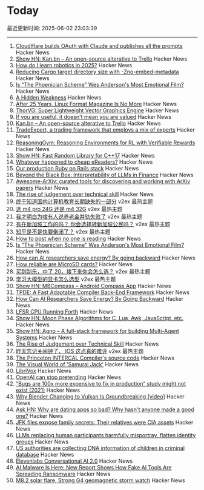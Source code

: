 # Today

最近更新时间: 2025-06-02 23:03:39

--- 
1. [Cloudlflare builds OAuth with Claude and publishes all the prompts](https://github.com/cloudflare/workers-oauth-provider/commits/main/) Hacker News
2. [Show HN: Kan.bn – An open-source alterative to Trello](https://github.com/kanbn/kan) Hacker News
3. [How do I learn robotics in 2025?](https://news.ycombinator.com/item?id=44158353) Hacker News
4. [Reducing Cargo target directory size with -Zno-embed-metadata](https://kobzol.github.io/rust/rustc/2025/06/02/reduce-cargo-target-dir-size-with-z-no-embed-metadata.html) Hacker News
5. [Is “The Phoenician Scheme” Wes Anderson's Most Emotional Film?](https://www.newyorker.com/magazine/2025/06/09/the-phoenician-scheme-movie-review) Hacker News
6. [A Hidden Weakness](https://serge-sans-paille.github.io/pythran-stories/a-hidden-weakness.html) Hacker News
7. [After 25 Years, Linux Format Magazine Is No More](https://www.omgubuntu.co.uk/2025/05/linux-format-magazine-closes) Hacker News
8. [ThorVG: Super Lightweight Vector Graphics Engine](https://www.thorvg.org/about) Hacker News
9. [If you are useful, it doesn't mean you are valued](https://betterthanrandom.substack.com/p/if-you-are-useful-it-doesnt-mean) Hacker News
10. [Kan.bn – An open-source alterative to Trello](https://github.com/kanbn/kan) Hacker News
11. [TradeExpert, a trading framework that employs a mix of experts](https://arxiv.org/abs/2411.00782) Hacker News
12. [ReasoningGym: Reasoning Environments for RL with Verifiable Rewards](https://arxiv.org/abs/2505.24760) Hacker News
13. [Show HN: Fast Random Library for C++17](https://github.com/DmitriBogdanov/UTL/blob/master/docs/module_random.md) Hacker News
14. [Whatever happened to cheap eReaders?](https://shkspr.mobi/blog/2025/05/whatever-happened-to-cheap-ereaders/) Hacker News
15. [Our production Ruby on Rails stack](https://attendlist.com/blog/production-rails-stack) Hacker News
16. [Beyond the Black Box: Interpretability of LLMs in Finance](https://arxiv.org/abs/2505.24650) Hacker News
17. [Awesome-ArXiv: curated tools for discovering and working with ArXiv papers](https://github.com/artnitolog/awesome-arxiv) Hacker News
18. [The rise of judgement over technical skill](https://notsocommonthoughts.com/blog/ai-and-judgement/) Hacker News
19. [终于知道国内计算机教育长期缺失的一部分](https://www.v2ex.com/t/1135829) v2ex 最热主题
20. [选 m4 pro 24G 还是 m4 32G](https://www.v2ex.com/t/1135804) v2ex 最热主题
21. [我才明白为啥有人说养老金并轨失败了](https://www.v2ex.com/t/1135796) v2ex 最热主题
22. [有在新加坡工作的吗？ 你会选择转新加坡公民吗？](https://www.v2ex.com/t/1135831) v2ex 最热主题
23. [知乎是不是快要倒闭了？](https://www.v2ex.com/t/1135810) v2ex 最热主题
24. [How to post when no one is reading](https://www.jeetmehta.com/posts/thrive-in-obscurity) Hacker News
25. [Is "The Phoenician Scheme" Wes Anderson's Most Emotional Film?](https://www.newyorker.com/magazine/2025/06/09/the-phoenician-scheme-movie-review) Hacker News
26. [How can AI researchers save energy? By going backward](https://www.quantamagazine.org/how-can-ai-researchers-save-energy-by-going-backward-20250530/) Hacker News
27. [How reliable are MicroSD cards?](https://old.reddit.com/r/raspberry_pi/comments/1l0v25s/how_reliable_are_microsd_cards_well_as_it_turns/) Hacker News
28. [买刮刮乐，中了 20，接下来你会怎么选？](https://www.v2ex.com/t/1135800) v2ex 最热主题
29. [学习大模型的显卡怎么选型](https://www.v2ex.com/t/1135792) v2ex 最热主题
30. [Show HN: MBCompass – Android Compass App](https://github.com/MubarakNative/MBCompass) Hacker News
31. [TPDE: A Fast Adaptable Compiler Back-End Framework](https://arxiv.org/abs/2505.22610) Hacker News
32. [How Can AI Researchers Save Energy? By Going Backward](https://www.quantamagazine.org/how-can-ai-researchers-save-energy-by-going-backward-20250530/) Hacker News
33. [LFSR CPU Running Forth](https://github.com/howerj/lfsr-vhdl) Hacker News
34. [Show HN: Moon Phase Algorithms for C, Lua, Awk, JavaScript, etc.](https://github.com/oliverkwebb/moonphase) Hacker News
35. [Show HN: Agno – A full-stack framework for building Multi-Agent Systems](https://github.com/agno-agi/agno) Hacker News
36. [The Rise of Judgement over Technical Skill](https://notsocommonthoughts.com/blog/ai-and-judgement/) Hacker News
37. [昨天忘记关闹钟了， IOS 这点真的难评](https://www.v2ex.com/t/1135788) v2ex 最热主题
38. [The Princeton INTERCAL Compiler's source code](https://esoteric.codes/blog/published-for-the-first-time-the-original-intercal72-compiler-code) Hacker News
39. [The Visual World of 'Samurai Jack'](https://animationobsessive.substack.com/p/the-visual-world-of-samurai-jack) Hacker News
40. [LibriVox](https://librivox.org/) Hacker News
41. [OpenAI can stop pretending](https://www.theatlantic.com/technology/archive/2025/05/openai-nonprofit-pbc/682979/) Hacker News
42. [“Bugs are 100x more expensive to fix in production” study might not exist (2021)](https://www.theregister.com/2021/07/22/bugs_expense_bs/) Hacker News
43. [Why Blender Changing to Vulkan Is Groundbreaking [video]](https://www.youtube.com/watch?v=7cta91Y53gs) Hacker News
44. [Ask HN: Why are dating apps so bad? Why hasn't anyone made a good one?](https://news.ycombinator.com/item?id=44154162) Hacker News
45. [JFK files expose family secrets: Their relatives were CIA assets](https://www.washingtonpost.com/investigations/2025/03/22/family-secrets-jfk-files-cia-assets/) Hacker News
46. [LLMs replacing human participants harmfully misportray, flatten identity groups](https://arxiv.org/abs/2402.01908) Hacker News
47. [US authorities are collecting DNA information of children in criminal database](https://www.theguardian.com/us-news/2025/may/31/cbp-dna-collection-children-immigrants) Hacker News
48. [Elevenlabs Conversational AI 2.0](https://elevenlabs.io/blog/conversational-ai-2-0) Hacker News
49. [AI Malware Is Here: New Report Shows How Fake AI Tools Are Spreading Ransomware](https://blog.talosintelligence.com/fake-ai-tool-installers/) Hacker News
50. [M8.2 solar flare, Strong G4 geomagnetic storm watch](https://www.spaceweatherlive.com/en/news/view/581/20250531-m8-2-solar-flare-strong-g4-geomagnetic-storm-watch.html) Hacker News
